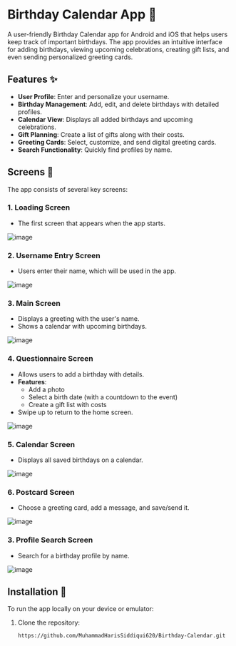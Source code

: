 # Birthday Calendar App 🎉

A user-friendly Birthday Calendar app for Android and iOS that helps users keep track of important birthdays. The app provides an intuitive interface for adding birthdays, viewing upcoming celebrations, creating gift lists, and even sending personalized greeting cards. 


## Features ✨

- **User Profile**: Enter and personalize your username.
- **Birthday Management**: Add, edit, and delete birthdays with detailed profiles.
- **Calendar View**: Displays all added birthdays and upcoming celebrations.
- **Gift Planning**: Create a list of gifts along with their costs.
- **Greeting Cards**: Select, customize, and send digital greeting cards.
- **Search Functionality**: Quickly find profiles by name.

## Screens 🚀

The app consists of several key screens:

### 1. **Loading Screen**
   - The first screen that appears when the app starts.

![image](https://github.com/user-attachments/assets/69612bc1-fd27-40b8-8a10-ef2871893069)


### 2. **Username Entry Screen**
   - Users enter their name, which will be used in the app.

![image](https://github.com/user-attachments/assets/c9952d08-e1c0-431f-9090-4a6ead6e6cc5)


### 3. **Main Screen**
   - Displays a greeting with the user's name.
   - Shows a calendar with upcoming birthdays.

![image](https://github.com/user-attachments/assets/9410445b-e7ad-436e-8803-e713c4b03e43)


### 4. **Questionnaire Screen**
   - Allows users to add a birthday with details.
   - **Features**:
     - Add a photo
     - Select a birth date (with a countdown to the event)
     - Create a gift list with costs 
   - Swipe up to return to the home screen.

![image](https://github.com/user-attachments/assets/583250c2-e51b-4cc4-8468-5ec0c307988d)


### 5. **Calendar Screen**
   - Displays all saved birthdays on a calendar.

![image](https://github.com/user-attachments/assets/3bcddccf-d0ce-4087-b4c7-4120ad910dfc)


### 6. **Postcard Screen**
   - Choose a greeting card, add a message, and save/send it.

![image](https://github.com/user-attachments/assets/c72b37aa-5564-43f2-aedc-a2b6b6675da1)


### 3. **Profile Search Screen**
   - Search for a birthday profile by name.

![image](https://github.com/user-attachments/assets/75db9bdc-bec1-436d-9803-312dc8a03318)


## Installation 🔧

To run the app locally on your device or emulator:

1. Clone the repository:
   ```bash
   https://github.com/MuhammadHarisSiddiqui620/Birthday-Calendar.git

